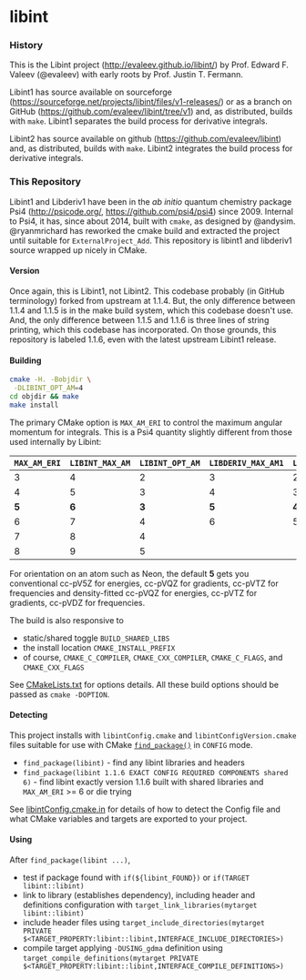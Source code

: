 # libint

### History

This is the Libint project (http://evaleev.github.io/libint/) by
Prof. Edward F. Valeev (@evaleev) with early roots by Prof. Justin T.
Fermann.

Libint1 has source available on sourceforge 
(https://sourceforge.net/projects/libint/files/v1-releases/) or as a branch on GitHub
(https://github.com/evaleev/libint/tree/v1) and, as distributed,
builds with `make`. Libint1 separates the build process for derivative integrals.

Libint2 has source available on github (https://github.com/evaleev/libint) and,
as distributed, builds with `make`. Libint2 integrates the build process for
derivative integrals.

### This Repository

Libint1 and Libderiv1 have been in the *ab initio* quantum chemistry package Psi4
(http://psicode.org/, https://github.com/psi4/psi4) since 2009. Internal to Psi4, it
has, since about 2014, built with `cmake`, as designed by @andysim.
@ryanmrichard has reworked the cmake build and extracted the
project until suitable for `ExternalProject_Add`. This repository is libint1
and libderiv1 source wrapped up nicely in CMake.

#### Version

Once again, this is Libint1, not Libint2. This codebase probably (in GitHub terminology) forked from upstream at 1.1.4. But, the only difference between 1.1.4 and 1.1.5 is in the make build system, which this codebase doesn't use. And, the only difference between 1.1.5 and 1.1.6 is three lines of string printing, which this codebase has incorporated. On those grounds, this repository is labeled 1.1.6, even with the latest upstream Libint1 release.

#### Building

```bash
cmake -H. -Bobjdir \
 -DLIBINT_OPT_AM=4
cd objdir && make
make install 
```
The primary CMake option is `MAX_AM_ERI` to control the maximum angular momentum for integrals. This is a Psi4 quantity slightly different from those used internally by Libint:

`MAX_AM_ERI` | `LIBINT_MAX_AM` | `LIBINT_OPT_AM` | `LIBDERIV_MAX_AM1` | `LIBDERIV_MAX_AM12`
------------ | --------------- | --------------- | ------------------ | -------------------
3 | 4 | 2 | 3 | 2
4 | 5 | 3 | 4 | 3
**5** | **6** | **3** | **5** | **4**
6 | 7 | 4 | 6 | 5
7 | 8 | 4 |
8 | 9 | 5 |

For orientation on an atom such as Neon, the default **5** gets you conventional cc-pV5Z for energies, cc-pVQZ for gradients, cc-pVTZ for frequencies and density-fitted cc-pVQZ for energies, cc-pVTZ for gradients, cc-pVDZ for frequencies.

The build is also responsive to 

* static/shared toggle `BUILD_SHARED_LIBS`
* the install location `CMAKE_INSTALL_PREFIX`
* of course, `CMAKE_C_COMPILER`, `CMAKE_CXX_COMPILER`, `CMAKE_C_FLAGS`, and `CMAKE_CXX_FLAGS`

See [CMakeLists.txt](CMakeLists.txt) for options details. All these build options should be passed as `cmake -DOPTION`.

#### Detecting

This project installs with `libintConfig.cmake` and `libintConfigVersion.cmake` files suitable for use with CMake [`find_package()`](https://cmake.org/cmake/help/v3.2/command/find_package.html) in `CONFIG` mode.

* `find_package(libint)` - find any libint libraries and headers
* `find_package(libint 1.1.6 EXACT CONFIG REQUIRED COMPONENTS shared 6)` - find libint exactly version 1.1.6 built with shared libraries and `MAX_AM_ERI` >= 6 or die trying

See [libintConfig.cmake.in](libintConfig.cmake.in) for details of how to detect the Config file and what CMake variables and targets are exported to your project.

#### Using

After `find_package(libint ...)`,

* test if package found with `if(${libint_FOUND})` or `if(TARGET libint::libint)`
* link to library (establishes dependency), including header and definitions configuration with `target_link_libraries(mytarget libint::libint)`
* include header files using `target_include_directories(mytarget PRIVATE $<TARGET_PROPERTY:libint::libint,INTERFACE_INCLUDE_DIRECTORIES>)`
* compile target applying `-DUSING_gdma` definition using `target_compile_definitions(mytarget PRIVATE $<TARGET_PROPERTY:libint::libint,INTERFACE_COMPILE_DEFINITIONS>)`

